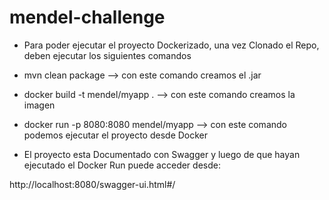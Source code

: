 # mendel-challenge

- Para poder ejecutar el proyecto Dockerizado, una vez Clonado el Repo, deben ejecutar los siguientes comandos
- mvn clean package                        --> con este comando creamos el .jar
- docker build -t mendel/myapp .           --> con este comando creamos la imagen
- docker run -p 8080:8080 mendel/myapp     --> con este comando podemos ejecutar el proyecto desde Docker

- El proyecto esta Documentado con Swagger y luego de que hayan ejecutado el Docker Run puede acceder desde:

 http://localhost:8080/swagger-ui.html#/



